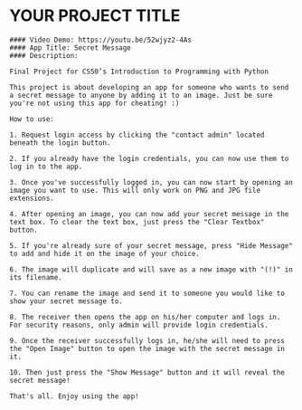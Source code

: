 # YOUR PROJECT TITLE
    #### Video Demo: https://youtu.be/52wjyz2-4As
    #### App Title: Secret Message
    #### Description:

    Final Project for CS50’s Introduction to Programming with Python

    This project is about developing an app for someone who wants to send a secret message to anyone by adding it to an image. Just be sure you're not using this app for cheating! :)

    How to use:

    1. Request login access by clicking the "contact admin" located beneath the login button.

    2. If you already have the login credentials, you can now use them to log in to the app.

    3. Once you've successfully logged in, you can now start by opening an image you want to use. This will only work on PNG and JPG file extensions.

    4. After opening an image, you can now add your secret message in the text box. To clear the text box, just press the "Clear Textbox" button.

    5. If you're already sure of your secret message, press "Hide Message" to add and hide it on the image of your choice.

    6. The image will duplicate and will save as a new image with "(!)" in its filename.

    7. You can rename the image and send it to someone you would like to show your secret message to.

    8. The receiver then opens the app on his/her computer and logs in. For security reasons, only admin will provide login credentials.

    9. Once the receiver successfully logs in, he/she will need to press the "Open Image" button to open the image with the secret message in it.

    10. Then just press the "Show Message" button and it will reveal the secret message!

    That's all. Enjoy using the app!
